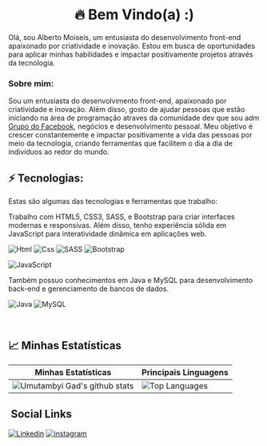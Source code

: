 
<h1 align='center'>
  🔥 Bem Vindo(a) :)
</h1>

<p>
  Olá, sou Alberto Moiseis, um entusiasta do desenvolvimento front-end apaixonado por criatividade e inovação. Estou em busca de oportunidades para aplicar minhas habilidades e impactar positivamente projetos através da tecnologia.
</p>

### Sobre mim:

  Sou um entusiasta do desenvolvimento front-end, apaixonado por criatividade e inovação. Além disso, gosto de ajudar pessoas que estão iniciando na área de  programação atraves da comunidade dev que sou adm [Grupo do Facebook](https://www.facebook.com/groups/2249002278688933), negócios e desenvolvimento pessoal. Meu objetivo é crescer constantemente e impactar positivamente a vida das pessoas por meio da tecnologia, criando ferramentas que facilitem o dia a dia de indivíduos ao redor do mundo.


## ⚡ Tecnologias:

Estas são algumas das tecnologias e ferramentas que trabalho:
<p>
  Trabalho com HTML5, CSS3, SASS, e Bootstrap para criar interfaces modernas e responsivas. Além disso, tenho experiência sólida em JavaScript para interatividade dinâmica em aplicações web.
</p>

![Html](https://img.shields.io/badge/HTML5-E34F26?style=for-the-badge&logo=html5&logoColor=white)
![Css](https://img.shields.io/badge/CSS3-1572B6?style=for-the-badge&logo=css3&logoColor=white)
![SASS](https://img.shields.io/badge/SASS-hotpink.svg?style=for-the-badge&logo=SASS&logoColor=white)
![Bootstrap](https://img.shields.io/badge/Bootstrap-563D7C?style=for-the-badge&logo=bootstrap&logoColor=white)

![JavaScript](https://img.shields.io/badge/javascript-%23323330.svg?style=for-the-badge&logo=javascript&logoColor=%23F7DF1E)

<p>
  Também possuo conhecimentos em Java e MySQL para desenvolvimento back-end e gerenciamento de bancos de dados.
</p>

![Java](https://img.shields.io/badge/Java-ED8B00?style=for-the-badge&logo=java&logoColor=white)
![MySQL](https://img.shields.io/badge/mysql-%2300f.svg?style=for-the-badge&logo=mysql&logoColor=white)

<br>

## 📈 Minhas Estatísticas

| Minhas Estatísticas                                                                                                                                   | Principais Linguagens                                                                                                                                           |
| ----------------------------------------------------------------------------------------------------------------------------------------------------- | --------------------------------------------------------------------------------------------------------------------------------------------------------------- |
| ![Umutambyi Gad's github stats](https://github-readme-stats.vercel.app/api?username=albertomoiseiscode&show_icons=true&hide_border=true&theme=dracula) | ![Top Languages](https://github-readme-stats.vercel.app/api/top-langs/?username=albertomoiseiscode&langs_count=14&hide_border=true&theme=dracula&layout=compact) |

## &nbsp;Social Links

[![Linkedin](https://img.shields.io/badge/LinkedIn-0077B5?style=for-the-badge&logo=linkedin&logoColor=white)](https://www.linkedin.com/in/albertomoiseisdev/)
[![instagram](https://img.shields.io/badge/Instagram-E4405F?style=for-the-badge&logo=instagram&logoColor=white)](https://www.instagram.com/albertomoiseiscode/)
